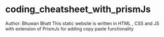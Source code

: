 # coding_cheatsheet_with_prismJs
Author: Bhuwan Bhatt
This static website is written in HTML , CSS and JS with extension of PrismJs for adding copy paste functionality
